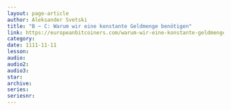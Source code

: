 ```yaml
---
layout: page-article
author: Aleksander Svetski
title: "B ~ C: Warum wir eine konstante Geldmenge benötigen"
link: https://europeanbitcoiners.com/warum-wir-eine-konstante-geldmenge-benoetigen/
category: 
date: 1111-11-11
lesson: 
audio: 
audio2: 
audio3: 
star: 
archive: 
series: 
seriesnr: 
---
```

